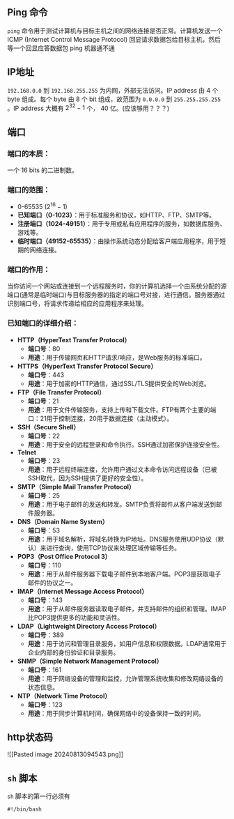 ## Ping 命令
`ping` 命令用于测试计算机与目标主机之间的网络连接是否正常。计算机发送一个 ICMP (Internet Control Message Protocol) 回显请求数据包给目标主机，然后等一个回显应答数据包
ping 机器通不通
## IP地址
`192.168.0.0` 到 `192.168.255.255` 为内网，外部无法访问。IP address 由 4 个 byte 组成。每个 byte 由 8 个 bit 组成，故范围为 `0.0.0.0` 到 `255.255.255.255` 。IP address 大概有 $2^{32} - 1$ 个， 40 亿。(应该够用？？？)
## 端口
### 端口的本质：
一个 16 bits 的二进制数。
### 端口的范围：
- 0-65535 ($2^{16} - 1$)
- **已知端口（0-1023）**：用于标准服务和协议，如HTTP、FTP、SMTP等。
- **注册端口（1024-49151）**：用于专用或私有应用程序的服务，如数据库服务、游戏等。
- **临时端口（49152-65535）**：由操作系统动态分配给客户端应用程序，用于短期的网络连接。
### 端口的作用：
当你访问一个网站或连接到一个远程服务时，你的计算机选择一个由系统分配的源端口(通常是临时端口)与目标服务器的指定的端口号对接，进行通信。服务器通过识别端口号，将请求传递给相应的应用程序来处理。
### 已知端口的详细介绍：
- **HTTP（HyperText Transfer Protocol）**
    - **端口号**：80
    - **用途**：用于传输网页和HTTP请求/响应，是Web服务的标准端口。
- **HTTPS（HyperText Transfer Protocol Secure）**
    - **端口号**：443
    - **用途**：用于加密的HTTP通信，通过SSL/TLS提供安全的Web浏览。
- **FTP（File Transfer Protocol）**
    - **端口号**：21
    - **用途**：用于文件传输服务，支持上传和下载文件。FTP有两个主要的端口：21用于控制连接，20用于数据连接（主动模式）。
- **SSH（Secure Shell）**
    - **端口号**：22
    - **用途**：用于安全的远程登录和命令执行。SSH通过加密保护连接安全性。
- **Telnet**
    - **端口号**：23
    - **用途**：用于远程终端连接，允许用户通过文本命令访问远程设备（已被SSH取代，因为SSH提供了更好的安全性）。
- **SMTP（Simple Mail Transfer Protocol）**
    - **端口号**：25
    - **用途**：用于电子邮件的发送和转发。SMTP负责将邮件从客户端发送到邮件服务器。
- **DNS（Domain Name System）**
    - **端口号**：53
    - **用途**：用于域名解析，将域名转换为IP地址。DNS服务使用UDP协议（默认）来进行查询，使用TCP协议来处理区域传输等任务。
- **POP3（Post Office Protocol 3）**
    - **端口号**：110
    - **用途**：用于从邮件服务器下载电子邮件到本地客户端。POP3是获取电子邮件的协议之一。
- **IMAP（Internet Message Access Protocol）**
    - **端口号**：143
    - **用途**：用于从邮件服务器读取电子邮件，并支持邮件的组织和管理。IMAP比POP3提供更多的功能和灵活性。
- **LDAP（Lightweight Directory Access Protocol）**
    - **端口号**：389
    - **用途**：用于访问和管理目录服务，如用户信息和权限数据。LDAP通常用于企业内部的身份验证和目录服务。
- **SNMP（Simple Network Management Protocol）**
    - **端口号**：161
    - **用途**：用于网络设备的管理和监控，允许管理系统收集和修改网络设备的状态信息。
- **NTP（Network Time Protocol）**
    - **端口号**：123
    - **用途**：用于同步计算机时间，确保网络中的设备保持一致的时间。
## http状态码
![[Pasted image 20240813094543.png]]

## `sh` 脚本
`sh` 脚本的第一行必须有
```
#!/bin/bash
```